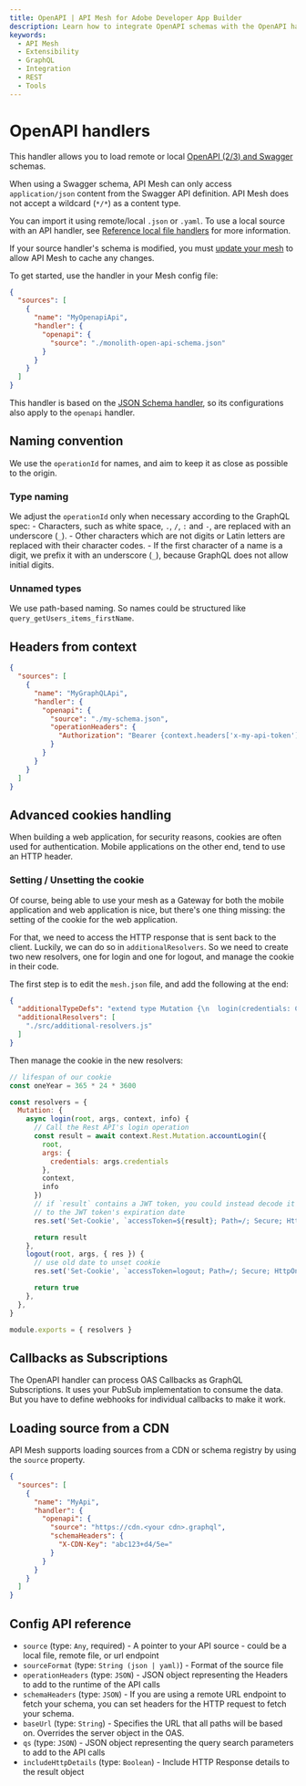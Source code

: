 ```yaml
---
title: OpenAPI | API Mesh for Adobe Developer App Builder
description: Learn how to integrate OpenAPI schemas with the OpenAPI handler.
keywords:
  - API Mesh
  - Extensibility
  - GraphQL
  - Integration
  - REST
  - Tools
---
```


# OpenAPI handlers

This handler allows you to load remote or local [OpenAPI (2/3) and Swagger](https://swagger.io) schemas.

<InlineAlert variant="info" slots="text"/>

When using a Swagger schema, API Mesh can only access `application/json` content from the Swagger API definition. API Mesh does not accept a wildcard (`*/*`) as a content type.

You can import it using remote/local `.json` or `.yaml`. To use a local source with an API handler, see [Reference local file handlers](index.md#reference-local-files-in-handlers) for more information.

<InlineAlert variant="info" slots="text"/>

If your source handler's schema is modified, you must [update your mesh](../../gateway/create-mesh.md#update-an-existing-mesh) to allow API Mesh to cache any changes.

To get started, use the handler in your Mesh config file:

```json
{
  "sources": [
    {
      "name": "MyOpenapiApi",
      "handler": {
        "openapi": {
          "source": "./monolith-open-api-schema.json"
        }
      }
    }
  ]
}
```

<InlineAlert variant="info" slots="text"/>

This handler is based on the [JSON Schema handler](json-schema.md), so its configurations also apply to the `openapi` handler.
<!-- 
## Overriding default Query/Mutation operations

By default, OpenAPI-to-GraphQL will place all GET operations into Query fields and all other operations into Mutation fields; with this option, you can manually override this process.

To switch between Query and Mutation operations, and vice versa, you need to define an override rule that consists of OAS title, the path of the operation, the method of the operation, and the destination type (e.g. Query or Mutation).

See the following example:

```json
{
  "sources": [
    {
      "name": "MyOpenapiApi",
      "handler": {
        "openapi": {
          "source": "./monolith-open-api-schema.json",
          "selectQueryOrMutationField": [
            {
              "title": "Weather Service v1",
              "path": "/weather/current",
              "method": "post",
              "type": "Query"
            },
            {
              "title": "Weather Service v1",
              "path": "/weather/forecast",
              "method": "get",
              "type": "Mutation"
            }
          ]
        }
      }
    }
  ]
}
``` -->

## Naming convention

We use the `operationId` for names, and aim to keep it as close as possible to the origin.

### Type naming

We adjust the `operationId` only when necessary according to the GraphQL spec:
    - Characters, such as white space, `.`, `/`, `:` and `-`, are replaced with an underscore (`_`).
    - Other characters which are not digits or Latin letters are replaced with their character codes.
    - If the first character of a name is a digit, we prefix it with an underscore (`_`), because GraphQL does not allow initial digits.

### Unnamed types

We use path-based naming. So names could be structured like `query_getUsers_items_firstName`.

## Headers from context

```json
{
  "sources": [
    {
      "name": "MyGraphQLApi",
      "handler": {
        "openapi": {
          "source": "./my-schema.json",
          "operationHeaders": {
            "Authorization": "Bearer {context.headers['x-my-api-token']}"
          }
        }
      }
    }
  ]
}
```
<!-- 
### From Environmental Variable

`MY_API_TOKEN` is the name of the environmental variable that you have the value for.

```json
{
  "sources": [
    {
      "name": "MyGraphQLApi",
      "handler": {
        "openapi": {
          "source": "./my-schema.json",
          "operationHeaders": {
            "Authorization": "Bearer {env.MY_API_TOKEN}"
          }
        }
      }
    }
  ]
}
``` -->

## Advanced cookies handling

When building a web application, for security reasons, cookies are often used for authentication. Mobile applications on the other end, tend to use an HTTP header.

<!-- 
### Accepting one cookie, header, or context value

We want to accept one of the following:

- an `accessToken` cookie
- an `Authorization` header
- an authorization value available in context (e.g. set by a GraphQL auth plugin)

We transmit the value to the Rest API as an `Authorization` header. GraphQL Mesh does not allow dynamic selection in the `meshrc.json` file, but we can work around that limitation.

```json
{
  "sources": [
    {
      "name": "Rest",
      "handler": {
        "openapi": {
          "source": "./openapi.yaml",
          "baseUrl": "my-site/api/",
          "operationHeaders": {
            "Authorization-Header": "{context.headers.authorization}",
            "Authorization-Cookie": "Bearer {context.cookies.accessToken}"
          },
          "customFetch": "./src/custom-fetch.js"
        }
      }
    }
  ]
}
```

Here in the `mesh.json` configuration, we store the cookie in `Authorization-Cookie` and the header in `Authorization-Header`. Now to introduce the logic needed to generate the proper `Authorization` header for the Rest API, we need to implement a `customFetch`. It will replace the `fetch` used by GraphQL Mesh to call the Rest API.

```js
const fetch = require('node-fetch')

module.exports = (url, args, context) => {
  // Set Authorization header dynamically to context value, or input cookie, or input header
  args.headers['authorization'] = context.authorization || args.headers['authorization-cookie'] || args.headers['authorization-header'];
  // Clean up headers forwarded to the Rest API
  delete args.headers['authorization-cookie'];
  delete args.headers['authorization-header'];
  // Execute the fetch with the new headers
  return fetch(url, args)
}
```

Of course, `node-fetch` needs to be added to your project:

`npm install node-fetch` -->

### Setting / Unsetting the cookie

Of course, being able to use your mesh as a Gateway for both the mobile application and web application is nice, but there's one thing missing: the setting of the cookie for the web application.

For that, we need to access the HTTP response that is sent back to the client. Luckily, we can do so in `additionalResolvers`. So we need to create two new resolvers, one for login and one for logout, and manage the cookie in their code.

The first step is to edit the `mesh.json` file, and add the following at the end:

```json
{
  "additionalTypeDefs": "extend type Mutation {\n  login(credentials: Credentials!): String\n  logout: Boolean\n}\n",
  "additionalResolvers": [
    "./src/additional-resolvers.js"
  ]
}
```

Then manage the cookie in the new resolvers:

```js
// lifespan of our cookie
const oneYear = 365 * 24 * 3600

const resolvers = {
  Mutation: {
    async login(root, args, context, info) {
      // Call the Rest API's login operation
      const result = await context.Rest.Mutation.accountLogin({
        root,
        args: {
          credentials: args.credentials
        },
        context,
        info
      })
      // if `result` contains a JWT token, you could instead decode it and set `Expires`
      // to the JWT token's expiration date
      res.set('Set-Cookie', `accessToken=${result}; Path=/; Secure; HttpOnly; Max-Age=${oneYear};`)

      return result
    },
    logout(root, args, { res }) {
      // use old date to unset cookie
      res.set('Set-Cookie', `accessToken=logout; Path=/; Secure; HttpOnly; Expires=Thu, 1 Jan 1970 00:00:00 GMT;`)

      return true
    },
  },
}

module.exports = { resolvers }
```

## Callbacks as Subscriptions

The OpenAPI handler can process OAS Callbacks as GraphQL Subscriptions. It uses your PubSub implementation to consume the data. But you have to define webhooks for individual callbacks to make it work.

## Loading source from a CDN

API Mesh supports loading sources from a CDN or schema registry by using the `source` property.

```json
{
  "sources": [
    {
      "name": "MyApi",
      "handler": {
        "openapi": {
          "source": "https://cdn.<your cdn>.graphql",
          "schemaHeaders": {
            "X-CDN-Key": "abc123+d4/5e="
          }
        }
      }
    }
  ]
}
```

## Config API reference

-  `source` (type: `Any`, required) - A pointer to your API source - could be a local file, remote file, or url endpoint
-  `sourceFormat` (type: `String (json | yaml)`) - Format of the source file
-  `operationHeaders` (type: `JSON`) - JSON object representing the Headers to add to the runtime of the API calls
-  `schemaHeaders` (type: `JSON`) - If you are using a remote URL endpoint to fetch your schema, you can set headers for the HTTP request to fetch your schema.
-  `baseUrl` (type: `String`) - Specifies the URL that all paths will be based on.
Overrides the server object in the OAS.
-  `qs` (type: `JSON`) - JSON object representing the query search parameters to add to the API calls
-  `includeHttpDetails` (type: `Boolean`) - Include HTTP Response details to the result object

<!-- 
`addLimitArgument` (type: `Boolean`) - Auto-generate a 'limit' argument for all fields that return lists of objects, including ones produced by links
`genericPayloadArgName` (type: `Boolean`) - Set argument name for mutation payload to 'requestBody'. If false, name defaults to camelCased pathname
`selectQueryOrMutationField` (type: `Array of Object`) - Allows to explicitly override the default operation (Query or Mutation) for any OAS operation:
    `title` (type: `String`) - OAS Title
    `path` (type: `String`) - Operation Path
    `type` (type: `String (query | mutation | Query | Mutation)`) - Target Root Type for this operation
    `method` (type: `String`) - Which method is used for this operation
`provideErrorExtensions` (type: `Boolean`) - Overwrite automatic wrapping of errors into GraphqlErrors
`operationIdFieldNames` (type: `Boolean`) - Field names can only be sanitized operationIds 

By default, query field names are based on the return type name and mutation field names are based on the operationId, which may be generated if it does not exist.

This option forces OpenAPI handler to only create field names based on the operationId.
-->
